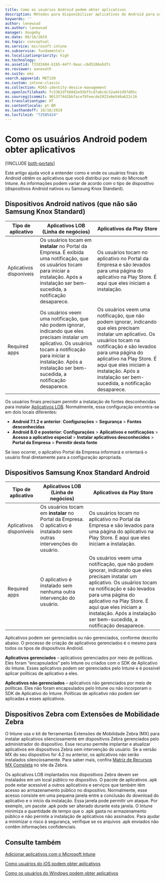 ```yaml
---
title: Como os usuários Android podem obter aplicativos
description: Métodos para disponibilizar aplicativos do Android para usuários finais
keywords: ''
author: lenewsad
ms.author: lanewsad
manager: dougeby
ms.date: 09/16/2019
ms.topic: conceptual
ms.service: microsoft-intune
ms.subservice: fundamentals
ms.localizationpriority: high
ms.technology: ''
ms.assetid: f33d1684-b1b5-44f7-9aac-c6d5186a5d7c
ms.reviewer: aanavath
ms.suite: ems
search.appverid: MET150
ms.custom: intune-classic
ms.collection: M365-identity-device-management
ms.openlocfilehash: fc5362df560d2e93bf5cd7a6cdc32a441d97d05c
ms.sourcegitcommit: 9013f7442bbface78feecde2922e8e546a622c16
ms.translationtype: HT
ms.contentlocale: pt-BR
ms.lasthandoff: 10/16/2019
ms.locfileid: "72505424"
---
```

# <a name="how-your-android-users-get-their-apps"></a>Como os usuários Android podem obter aplicativos

[!INCLUDE [both-portals](../../intune-classic/includes/note-for-both-portals.md)]

Este artigo ajuda você a entender como e onde os usuários finais do Android obtêm os aplicativos que você distribui por meio do Microsoft Intune. As informações podem variar de acordo com o tipo de dispositivo (dispositivos Android nativos ou Samsung Knox Standard).

## <a name="native-non-samsung-knox-standard-android-devices"></a>Dispositivos Android nativos (que não são Samsung Knox Standard)

| Tipo de aplicativo | Aplicativos LOB (Linha de negócios) | Aplicativos da Play Store  |
| ------------- |-------------| -----|
| Aplicativos disponíveis      | Os usuários tocam em **instalar** no Portal da Empresa. É exibida uma notificação, que os usuários tocam para iniciar a instalação. Após a instalação ser bem-sucedida, a notificação desaparece. | Os usuários tocam no aplicativo no Portal da Empresa e são levados para uma página do aplicativo na Play Store. É aqui que eles iniciam a instalação.|
| Required apps      | Os usuários veem uma notificação, que não podem ignorar, indicando que eles precisam instalar um aplicativo. Os usuários tocam a notificação para iniciar a instalação. Após a instalação ser bem-sucedida, a notificação desaparece.    | Os usuários veem uma notificação, que não podem ignorar, indicando que eles precisam instalar um aplicativo. Os usuários tocam na notificação e são levados para uma página do aplicativo na Play Store. É aqui que eles iniciam a instalação. Após a instalação ser bem-sucedida, a notificação desaparece. |

Os usuários finais precisam permitir a instalação de fontes desconhecidas para instalar [Aplicativos LOB](../apps/lob-apps-android.md). Normalmente, essa configuração encontra-se em dois locais diferentes:

* **Android 7.1.2 e anterior**: **Configurações** > **Segurança** > **Fontes desconhecidas**
* **Android 8.0 e posterior**: **Configurações** > **Aplicativos e notificações** > **Acesso a aplicativo especial** > **Instalar aplicativos desconhecidos** > **Portal da Empresa** > **Permitir desta fonte**

Se isso ocorrer, o aplicativo Portal da Empresa informará e orientará o usuário final diretamente para a configuração apropriada. 

## <a name="samsung-knox-standard-android-devices"></a>Dispositivos Samsung Knox Standard Android

| Tipo de aplicativo | Aplicativos LOB (Linha de negócios) | Aplicativos da Play Store  |
| ------------- |-------------| -----|
| Aplicativos disponíveis      | Os usuários tocam em **instalar** no Portal da Empresa. O aplicativo é instalado sem outras intervenções do usuário. | Os usuários tocam no aplicativo no Portal da Empresa e são levados para uma página do aplicativo na Play Store. É aqui que eles iniciam a instalação.|
| Required apps      | O aplicativo é instalado sem nenhuma outra intervenção do usuário.    | Os usuários veem uma notificação, que não podem ignorar, indicando que eles precisam instalar um aplicativo. Os usuários tocam na notificação e são levados para uma página do aplicativo na Play Store. É aqui que eles iniciam a instalação. Após a instalação ser bem-sucedida, a notificação desaparece. |

Aplicativos podem ser gerenciados ou não gerenciados, conforme descrito abaixo. O processo de criação de aplicativos gerenciados é o mesmo para todos os tipos de dispositivos Android.

**Aplicativos gerenciados** – aplicativos gerenciados por meio de políticas. Eles foram “encapsulados” pelo Intune ou criados com o SDK de Aplicativo do Intune. Esses aplicativos podem ser gerenciados pelo Intune e é possível aplicar políticas de aplicativo a eles.

**Aplicativos não gerenciados** – aplicativos não gerenciados por meio de políticas. Eles não foram encapsulados pelo Intune ou não incorporam o SDK de Aplicativo do Intune. Políticas de aplicativo não podem ser aplicadas a esses aplicativos.

## <a name="zebra-devices-with-zebra-mobility-extensions"></a>Dispositivos Zebra com Extensões de Mobilidade Zebra

O Intune usa o kit de ferramentas Extensões de Mobilidade Zebra (MX) para instalar aplicativos silenciosamente em dispositivos Zebra gerenciados pelo administrador do dispositivo. Esse recurso permite implantar e atualizar aplicativos em dispositivos Zebra sem intervenção do usuário. Se a versão MX do seu dispositivo for 4.2 ou anterior, os aplicativos não serão instalados silenciosamente. Para saber mais, confira [Matriz de Recursos MX Completa](http://techdocs.zebra.com/mx/compatibility/) no site da Zebra.

Os aplicativos LOB implantados nos dispositivos Zebra devem ser instalados em um local público no dispositivo. O pacote de aplicativos .apk pode estar acessível a outros aplicativos e serviços que também têm acesso ao armazenamento público no dispositivo. Normalmente, esse acesso consiste em uma pequena janela entre a conclusão do download do aplicativo e o início da instalação. Essa janela pode permitir um ataque. Por exemplo, um pacote .apk pode ser alterado durante esta janela. O Intune minimiza a quantidade de tempo que o .apk gasta no armazenamento público e não permite a instalação de aplicativos não assinados. Para ajudar a minimizar o risco à segurança, verifique se os arquivos .apk enviados não contêm informações confidenciais.

## <a name="see-also"></a>Consulte também

[Adicionar aplicativos com o Microsoft Intune](../apps/apps-add.md)

[Como usuários do iOS podem obter aplicativos](end-user-apps-ios.md)

[Como os usuários do Windows podem obter aplicativos](end-user-apps-windows.md)
